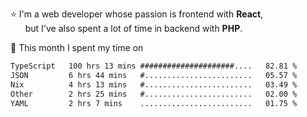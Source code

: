 ⭐ I'm a web developer whose passion is frontend with <b>React</b>,<br/>
&nbsp; &nbsp; &nbsp; but I've also spent a lot of time in backend with <b>PHP</b>.

📅 This month I spent my time on

<!--START_SECTION:waka-->

```txt
TypeScript   100 hrs 13 mins #####################....   82.81 %
JSON         6 hrs 44 mins   #........................   05.57 %
Nix          4 hrs 13 mins   #........................   03.49 %
Other        2 hrs 25 mins   #........................   02.00 %
YAML         2 hrs 7 mins    .........................   01.75 %
```

<!--END_SECTION:waka-->
